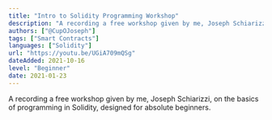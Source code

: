 ```yaml
---
title: "Intro to Solidity Programming Workshop"
description: "A recording a free workshop given by me, Joseph Schiarizzi, on the basics of programming in Solidity, designed for absolute beginners."
authors: ["@CupOJoseph"]
tags: ["Smart Contracts"]
languages: ["Solidity"]
url: "https://youtu.be/UGiA709mQSg"
dateAdded: 2021-10-16
level: "Beginner"
date: 2021-01-23
---
```


A recording a free workshop given by me, Joseph Schiarizzi, on the basics of programming in Solidity, designed for absolute beginners.